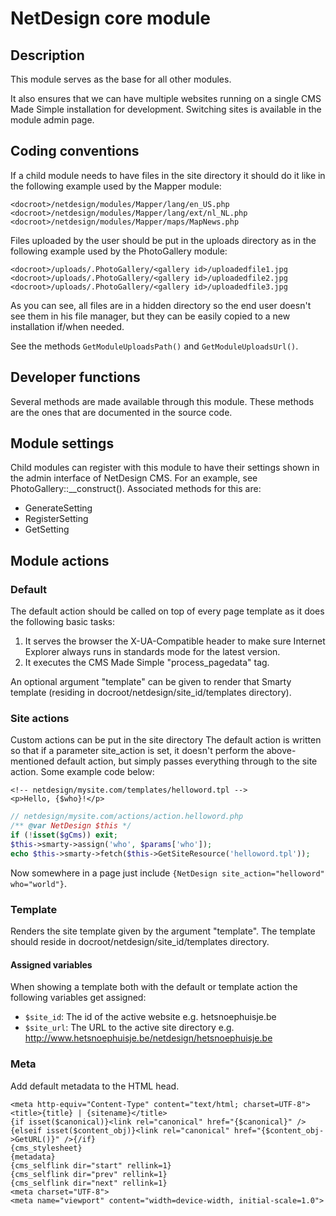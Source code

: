 # NetDesign core module

## Description

This module serves as the base for all other modules.

It also ensures that we can have multiple websites running on a single CMS Made Simple installation for development.
Switching sites is available in the module admin page.

## Coding conventions

If a child module needs to have files in the site directory it should do it like in the following example used by the Mapper module:

```
<docroot>/netdesign/modules/Mapper/lang/en_US.php
<docroot>/netdesign/modules/Mapper/lang/ext/nl_NL.php
<docroot>/netdesign/modules/Mapper/maps/MapNews.php
```

Files uploaded by the user should be put in the uploads directory as in the following example used by the PhotoGallery module:

```
<docroot>/uploads/.PhotoGallery/<gallery id>/uploadedfile1.jpg
<docroot>/uploads/.PhotoGallery/<gallery id>/uploadedfile2.jpg
<docroot>/uploads/.PhotoGallery/<gallery id>/uploadedfile3.jpg
```

As you can see, all files are in a hidden directory so the end user doesn't see them in his file manager, but they can be easily copied
to a new installation if/when needed.

See the methods ```GetModuleUploadsPath()``` and ```GetModuleUploadsUrl()```.

## Developer functions

Several methods are made available through this module. These methods are the ones that are documented in the source code.

## Module settings

Child modules can register with this module to have their settings shown in the admin interface of NetDesign CMS. For an example, see PhotoGallery::__construct().
Associated methods for this are:

- GenerateSetting
- RegisterSetting
- GetSetting

## Module actions

### Default

The default action should be called on top of every page template as it does the following basic tasks:

1. It serves the browser the X-UA-Compatible header to make sure Internet Explorer always runs in standards mode for the latest version.
2. It executes the CMS Made Simple "process_pagedata" tag.

An optional argument "template" can be given to render that Smarty template (residing in docroot/netdesign/site_id/templates directory).

### Site actions

Custom actions can be put in the site directory The default action is written so that if a parameter site_action is set, it doesn't perform
the above-mentioned default action, but simply passes everything through to the site action. Some example code below:

```
<!-- netdesign/mysite.com/templates/helloword.tpl -->
<p>Hello, {$who}!</p>
```

```php
// netdesign/mysite.com/actions/action.helloword.php
/** @var NetDesign $this */
if (!isset($gCms)) exit;
$this->smarty->assign('who', $params['who']);
echo $this->smarty->fetch($this->GetSiteResource('helloword.tpl'));
```

Now somewhere in a page just include ```{NetDesign site_action="helloword" who="world"}```.

### Template

Renders the site template given by the argument "template". The template should reside in docroot/netdesign/site_id/templates directory.

#### Assigned variables

When showing a template both with the default or template action the following variables get assigned:

- ```$site_id```: The id of the active website e.g. hetsnoephuisje.be
- ```$site_url```: The URL to the active site directory e.g. http://www.hetsnoephuisje.be/netdesign/hetsnoephuisje.be

### Meta

Add default metadata to the HTML head.

```
<meta http-equiv="Content-Type" content="text/html; charset=UTF-8">
<title>{title} | {sitename}</title>
{if isset($canonical)}<link rel="canonical" href="{$canonical}" />{elseif isset($content_obj)}<link rel="canonical" href="{$content_obj->GetURL()}" />{/if}
{cms_stylesheet}
{metadata}
{cms_selflink dir="start" rellink=1}
{cms_selflink dir="prev" rellink=1}
{cms_selflink dir="next" rellink=1}
<meta charset="UTF-8">
<meta name="viewport" content="width=device-width, initial-scale=1.0">
```